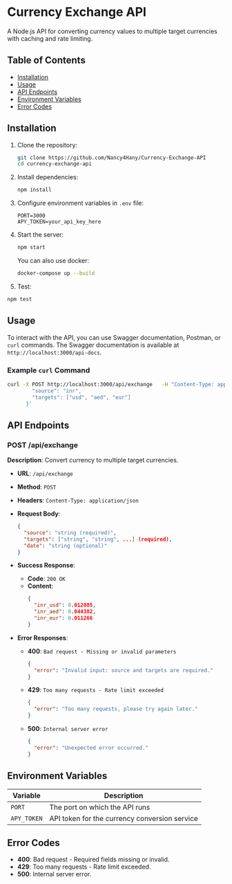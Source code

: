 
# Currency Exchange API

A Node.js API for converting currency values to multiple target currencies with caching and rate limiting.

## Table of Contents
- [Installation](#installation)
- [Usage](#usage)
- [API Endpoints](#api-endpoints)
- [Environment Variables](#environment-variables)
- [Error Codes](#error-codes)

## Installation

1. Clone the repository:
   ```bash
   git clone https://github.com/Nancy4Hany/Currency-Exchange-API
   cd currency-exchange-api
   ```

2. Install dependencies:
   ```bash
   npm install
   ```

3. Configure environment variables in `.env` file:
   ```plaintext
   PORT=3000
   APY_TOKEN=your_api_key_here
   ```

4. Start the server:
   ```bash
   npm start
   ```
   You can also use docker: 
   ```bash
   docker-compose up --build 
   ```
 5. Test:
   ```bash
   npm test
   ```

## Usage

To interact with the API, you can use Swagger documentation, Postman, or `curl` commands. The Swagger documentation is available at `http://localhost:3000/api-docs`.

### Example `curl` Command

```bash
curl -X POST http://localhost:3000/api/exchange   -H "Content-Type: application/json"   -d '{
        "source": "inr",
        "targets": ["usd", "aed", "eur"]
      }'
```

## API Endpoints

### POST /api/exchange

**Description**: Convert currency to multiple target currencies.

- **URL**: `/api/exchange`
- **Method**: `POST`
- **Headers**: `Content-Type: application/json`
- **Request Body**:
  ```json
  {
    "source": "string (required)",
    "targets": ["string", "string", ...] (required),
    "date": "string (optional)"
  }
  ```
- **Success Response**:
  - **Code**: `200 OK`
  - **Content**:
    ```json
    {
      "inr_usd": 0.012085,
      "inr_aed": 0.044382,
      "inr_eur": 0.011266
    }
    ```

- **Error Responses**:
  - **400**: `Bad request - Missing or invalid parameters`
    ```json
    {
      "error": "Invalid input: source and targets are required."
    }
    ```
  - **429**: `Too many requests - Rate limit exceeded`
    ```json
    {
      "error": "Too many requests, please try again later."
    }
    ```
  - **500**: `Internal server error`
    ```json
    {
      "error": "Unexpected error occurred."
    }
    ```

## Environment Variables

| Variable   | Description              |
|------------|--------------------------|
| `PORT`     | The port on which the API runs |
| `APY_TOKEN`| API token for the currency conversion service |

## Error Codes

- **400**: Bad request - Required fields missing or invalid.
- **429**: Too many requests - Rate limit exceeded.
- **500**: Internal server error.


